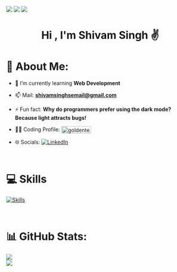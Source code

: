 <img src="https://user-images.githubusercontent.com/74038190/212284100-561aa473-3905-4a80-b561-0d28506553ee.gif" />
<img  src="https://user-images.githubusercontent.com/74038190/240304586-d48893bd-0757-481c-8d7e-ba3e163feae7.png" />
<img src="https://user-images.githubusercontent.com/74038190/212284100-561aa473-3905-4a80-b561-0d28506553ee.gif" /> 
<h1 align="center">Hi , I'm Shivam Singh ✌️</h1>

# 💫 About Me:

- 🌱 I’m currently learning **Web Development**

- 📫 Mail: **shivamsinghsemail@gmail.com**

- ⚡ Fun fact: **Why do programmers prefer using the dark mode? Because light attracts bugs!**

- 👨‍💻 Coding Profile: <a href="https://leetcode.com/u/I-ShivamSingh/" target="blank"><img align="center" src="https://cdn.icon-icons.com/icons2/2530/PNG/512/leetcode_button_icon_151892.png" alt="goldenterminator" height="20" width="80" /></a>

- 🌐 Socials: [![LinkedIn](https://img.shields.io/badge/LinkedIn-0A66C2?style=flat&logo=linkedin&logoColor=white)](https://www.linkedin.com/in/i-shivamsingh/)

<br>

# 💻 Skills 
[![Skills](https://skillicons.dev/icons?i=cpp,js,html,css,mongodb,express,react,nodejs,git,postman)]()

<br>

# 📊 GitHub Stats:
![](https://github-readme-streak-stats.herokuapp.com/?user=I-ShivamSingh&theme=highcontrast&hide_border=true)<br/>
![](https://github-readme-stats.vercel.app/api/top-langs/?username=I-ShivamSingh&theme=highcontrast&hide_border=true&include_all_commits=true&count_private=true&layout=compact)

</body>
